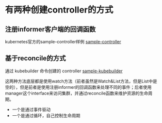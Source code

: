 # 有两种创建controller的方式
## 注册informer客户端的回调函数
kubernetes官方的sample-controller样例
[sample-controller](./sample-controller.md)

## 基于reconcile的方式
通过 kubebuilder 命令创建的 controller
[sample-kubebuilder](./sample-kubebuilder.md)

这两种方法底层都是使用watch方法（前者虽然是Watch&List方法，但是List中是空的），但是前者是使用注册informer的回调函数来处理不同的事件；后者使用manager这个interface来访问集群，并通过reconcile函数来维护资源的生命周期。
- 一个是通过事件驱动
- 一个是通过循环，自己控制生命周期